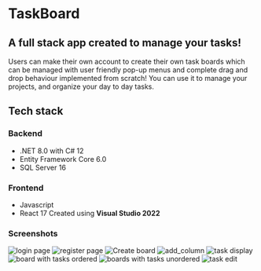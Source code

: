 # TaskBoard
## A full stack app created to manage your tasks!
Users can make their own account to create their own task boards which can be managed with user friendly pop-up menus and complete drag and drop behaviour implemented from scratch!
You can use it to manage your projects, and organize your day to day tasks.
## Tech stack
### Backend
- .NET 8.0 with C# 12
- Entity Framework Core 6.0
- SQL Server 16
### Frontend
- Javascript
- React 17
Created using **Visual Studio 2022**

### Screenshots
![login page](https://github.com/s3r10us3r/TaskBoard/assets/116948957/8f22c28b-425c-4e10-a320-3873f19fa011)
![register page](https://github.com/s3r10us3r/TaskBoard/assets/116948957/80351094-0d6e-46a4-8062-98f4a9d96235)
![Create board](https://github.com/s3r10us3r/TaskBoard/assets/116948957/98218d57-62f9-4104-84b7-18cc8ffedc6b)
![add_column](https://github.com/s3r10us3r/TaskBoard/assets/116948957/a095de30-a198-4169-9b72-f26a26312b9d)
![task display](https://github.com/s3r10us3r/TaskBoard/assets/116948957/cd3da56c-a7c1-4fa7-a6c0-7dec20d914ae)
![board with tasks ordered](https://github.com/s3r10us3r/TaskBoard/assets/116948957/abf7cc86-8650-48b7-8219-60499022d4b0)
![boards with tasks unordered](https://github.com/s3r10us3r/TaskBoard/assets/116948957/8d820bac-456c-495b-8530-85ba9179328d)
![task edit](https://github.com/s3r10us3r/TaskBoard/assets/116948957/d2a5965b-0534-4833-b65c-43bb6064e409)
